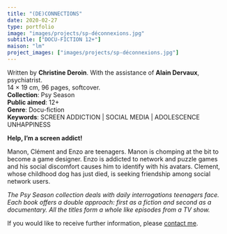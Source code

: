 ```yaml
---
title: "(DE)CONNECTIONS"
date: 2020-02-27
type: portfolio
image: "images/projects/sp-déconnexions.jpg"
subtitle: ["DOCU-FICTION 12+"]
maison: "lm"
project_images: ["images/projects/sp-déconnexions.jpg"]
---
```


Written by **Christine Deroin**.
With the assistance of **Alain Dervaux**, psychiatrist.   
14 × 19 cm, 96 pages, softcover.   
**Collection**: Psy Season   
**Public aimed**: 12+   
**Genre**: Docu-fiction      
**Keywords**: SCREEN ADDICTION | SOCIAL MEDIA | ADOLESCENCE UNHAPPINESS           

 
**Help, I’m a screen addict!**

Manon, Clément and Enzo are teenagers.
Manon is chomping at the bit to become a game designer.
Enzo is addicted to network and puzzle games and his social discomfort causes him to identify with his avatars.
Clement, whose childhood dog has just died, is seeking friendship among social network users. 




*The Psy Season collection deals with daily interrogations teenagers face. Each book offers a double approach: first as a fiction and second as a documentary. All the titles form a whole like episodes from a TV show.*






If you would like to receive further information, please [contact me](mailto:melanie.guillaumin.edition@gmail.com).


